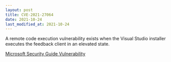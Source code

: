 ```yaml
---
layout: post
title: CVE-2021-27064
date: 2021-10-24
last_modified_at: 2021-10-24
---
```


A remote code execution vulnerability exists when the Visual Studio installer executes the feedback client in an elevated state.

[Microsoft Security Guide Vulnerability](https://msrc.microsoft.com/update-guide/en-US/vulnerability/CVE-2021-27064)